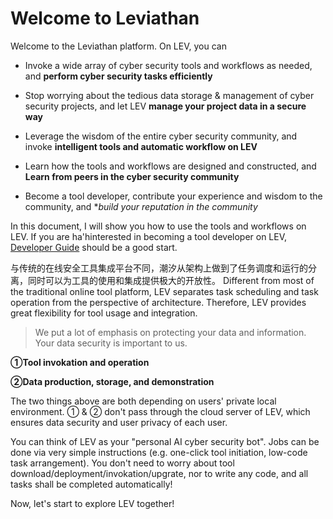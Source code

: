 # Welcome to Leviathan

Welcome to the Leviathan platform. On LEV, you can
* Invoke a wide array of cyber security tools and workflows as needed, and **perform cyber security tasks efficiently**

* Stop worrying about the tedious data storage & management of cyber security projects, and let LEV **manage your project data in a secure way**

* Leverage the wisdom of the entire cyber security community, and invoke **intelligent tools and automatic workflow on LEV**

* Learn how the tools and workflows are designed and constructed, and **Learn from peers in the cyber security community**

* Become a tool developer, contribute your experience and wisdom to the community, and **build your reputation in the community*


In this document, I will show you how to use the tools and workflows on LEV. If you are ha'hinterested in becoming a tool developer on LEV, [Developer Guide](https://lev.zone/docs/#/) should be a good start.

与传统的在线安全工具集成平台不同，潮汐从架构上做到了任务调度和运行的分离，同时可以为工具的使用和集成提供极大的开放性。
Different from most of the traditional online tool platform, LEV separates task scheduling and task operation from the perspective of architecture. Therefore, LEV provides great flexibility for tool usage and integration.

> We put a lot of emphasis on protecting your data and information. Your data security is important to us.

**①Tool invokation and operation**

**②Data production, storage, and demonstration**

The two things above are both depending on users' private local environment. ① & ② don't pass through the cloud server of LEV, which ensures data security and user privacy of each user.

You can think of LEV as your "personal AI cyber security bot". Jobs can be done via very simple instructions (e.g. one-click tool initiation, low-code task arrangement). You don't need to worry about tool download/deployment/invokation/upgrate, nor to write any code, and all tasks shall be completed automatically!

Now, let's start to explore LEV together!
